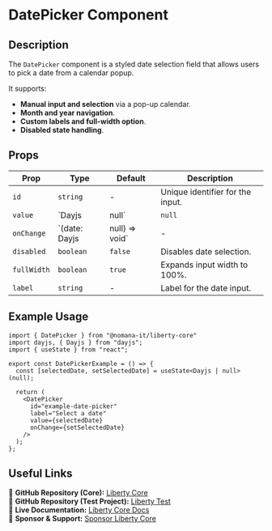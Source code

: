# DatePicker Component

## Description
The `DatePicker` component is a styled date selection field that allows users to pick a date from a calendar popup.

It supports:
- **Manual input and selection** via a pop-up calendar.
- **Month and year navigation**.
- **Custom labels and full-width option**.
- **Disabled state handling**.

## Props
| Prop          | Type                   | Default | Description |
|--------------|----------------------|---------|-------------|
| `id`        | `string`            | -       | Unique identifier for the input. |
| `value`     | `Dayjs | null`     | `null`  | The selected date. |
| `onChange`  | `(date: Dayjs | null) => void` | - | Callback triggered when a date is selected. |
| `disabled`  | `boolean`          | `false` | Disables date selection. |
| `fullWidth` | `boolean`          | `true` | Expands input width to 100%. |
| `label`     | `string`            | -       | Label for the date input. |

## Example Usage
```tsx
import { DatePicker } from "@nomana-it/liberty-core"
import dayjs, { Dayjs } from "dayjs";
import { useState } from "react";

export const DatePickerExample = () => {
  const [selectedDate, setSelectedDate] = useState<Dayjs | null>(null);

  return (
    <DatePicker
      id="example-date-picker"
      label="Select a date"
      value={selectedDate}
      onChange={setSelectedDate}
    />
  );
};
```

## Useful Links
🔗 **GitHub Repository (Core):** [Liberty Core](https://github.com/fblettner/liberty-core/)  
🔗 **GitHub Repository (Test Project):** [Liberty Test](https://github.com/fblettner/liberty-test/)  
📖 **Live Documentation:** [Liberty Core Docs](https://docs.nomana-it.fr/liberty-core/)  
💖 **Sponsor & Support:** [Sponsor Liberty Core](https://github.com/sponsors/fblettner) 